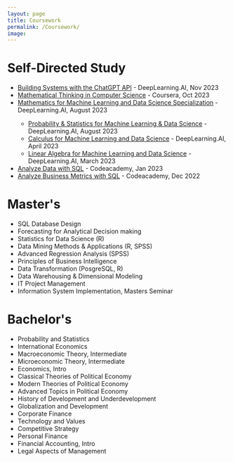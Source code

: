 ```yaml
---
layout: page
title: Coursework
permalink: /Coursework/
image: 
---
```


<h1>Self-Directed Study</h1>
<ul>

  <li><a href="https://www.deeplearning.ai/short-courses/building-systems-with-chatgpt/">Building Systems with the ChatGPT API</a> - DeepLearning.AI, Nov 2023</li>
  <li><a href="https://www.coursera.org/account/accomplishments/certificate/9XWQGPAR5FJK">Mathematical Thinking in Computer Science</a> - Coursera, Oct 2023</li>
    
  <li><a href="https://www.coursera.org/account/accomplishments/specialization/certificate/YLB2W2QZDA5X">Mathematics for Machine Learning and Data Science Specialization</a> - DeepLearning.AI, August 2023</li>
    <ul>
      <li><a href="https://www.coursera.org/account/accomplishments/certificate/DY9A6B24TBAL">Probability & Statistics for Machine Learning & Data Science</a> - DeepLearning.AI, August 2023</li>
      <li><a href="https://www.coursera.org/account/accomplishments/certificate/L2W9YWCHG8L2">Calculus for Machine Learning and Data Science</a> - DeepLearning.AI, April 2023</li>
      <li><a href="https://www.coursera.org/account/accomplishments/certificate/2ARZZLXCAZBD">Linear Algebra for Machine Learning and Data Science</a> - DeepLearning.AI, March 2023</li>
    </ul>
    
  <li><a href="https://www.codecademy.com/profiles/rparra8673809658/certificates/5cafb2d937090210d7df3652">Analyze Data with SQL</a> - Codeacademy, Jan 2023</li>
  <li><a href="https://www.codecademy.com/profiles/rparra8673809658/certificates/5cafb2d937090210d7df3652">Analyze Business Metrics with SQL</a> - Codeacademy, Dec 2022</li>
</ul>

<h1>Master's</h1>
<ul>
  <li>SQL Database Design</li>
  <li>Forecasting for Analytical Decision making</li>
  <li>Statistics for Data Science (R)</li>
  <li>Data Mining Methods &amp; Applications (R, SPSS)</li>
  <li>Advanced Regression Analysis (SPSS)</li>
  <li>Principles of Business Intelligence</li>
  <li>Data Transformation (PosgreSQL, R)</li>
  <li>Data Warehousing &amp; Dimensional Modeling</li>
  <li>IT Project Management</li>
  <li>Information System Implementation, Masters Seminar</li>
</ul>

<h1>Bachelor's</h1>
<ul>
  <li>Probability and Statistics</li>
  <li>International Economics</li>
  <li>Macroeconomic Theory, Intermediate</li>
  <li>Microeconomic Theory, Intermediate</li>
  <li>Economics, Intro</li>
  <li>Classical Theories of Political Economy</li>
  <li>Modern Theories of Political Economy</li>
  <li>Advanced Topics in Political Economy</li>
  <li>History of Development and Underdevelopment</li>
  <li>Globalization and Development</li>
  <li>Corporate Finance</li>
  <li>Technology and Values</li>
  <li>Competitive Strategy</li>
  <li>Personal Finance</li>
  <li>Financial Accounting, Intro</li>
  <li>Legal Aspects of Management</li>
</ul>

